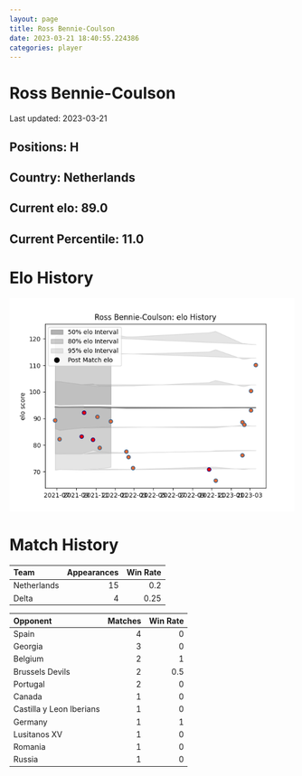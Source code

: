 ```yaml
---  
layout: page  
title: Ross Bennie-Coulson  
date: 2023-03-21 18:40:55.224386  
categories: player  
---
```

# Ross Bennie-Coulson


Last updated: 2023-03-21
## Positions: H

## Country: Netherlands

## Current elo: 89.0

## Current Percentile: 11.0

# Elo History


![elo history](history_RossBennie-Coulson.png)
# Match History


| Team        |   Appearances |   Win Rate |
|:------------|--------------:|-----------:|
| Netherlands |            15 |       0.2  |
| Delta       |             4 |       0.25 |

| Opponent                 |   Matches |   Win Rate |
|:-------------------------|----------:|-----------:|
| Spain                    |         4 |        0   |
| Georgia                  |         3 |        0   |
| Belgium                  |         2 |        1   |
| Brussels Devils          |         2 |        0.5 |
| Portugal                 |         2 |        0   |
| Canada                   |         1 |        0   |
| Castilla y Leon Iberians |         1 |        0   |
| Germany                  |         1 |        1   |
| Lusitanos XV             |         1 |        0   |
| Romania                  |         1 |        0   |
| Russia                   |         1 |        0   |